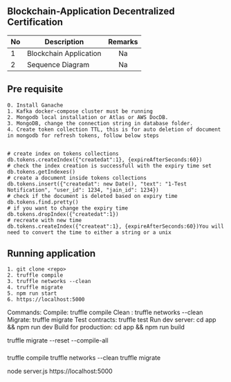 ## Blockchain-Application Decentralized Certification 
| No            | Description                      | Remarks       | 
| ------------- | -------------------------------- | :-----------: |
| 1             | Blockchain Application           | Na            |
| 2             | Sequence Diagram                 | Na            |


## Pre requisite
```
0. Install Ganache 
1. Kafka docker-compose cluster must be running
2. Mongodb local installation or Atlas or AWS DocDB. 
3. MongoDB, change the connection string in database folder.
4. Create token collection TTL, this is for auto deletion of document in mongodb for refresh tokens, follow below steps


# create index on tokens collections 
db.tokens.createIndex({"createdat":1}, {expireAfterSeconds:60})
# check the index creation is successfull with the expiry time set 
db.tokens.getIndexes()
# create a document inside tokens collections
db.tokens.insert({"createdat": new Date(), "text": "1-Test Notification", "user_id": 1234, "jain_id": 1234})
# check if the document is deleted based on expiry time
db.tokens.find.pretty()
# if you want to change the expiry time
db.tokens.dropIndex({"createdat":1})
# recreate with new time 
db.tokens.createIndex({"createat":1}, {expireAfterSeconds:60})You will need to convert the time to either a string or a unix 
```

## Running application
```
1. git clone <repo>
2. truffle compile
3. truffle networks --clean 
4. truffle migrate 
5. npm run start
6. https://localhost:5000
```






Commands:
  Compile:              truffle compile
  Clean  :              truffle networks --clean
  Migrate:              truffle migrate
  Test contracts:       truffle test
  Run dev server:       cd app && npm run dev
  Build for production: cd app && npm run build
  
  truffle migrate --reset --compile-all


  ###
  truffle compile
  truffle networks --clean
  truffle migrate

  node server.js
  https://localhost:5000